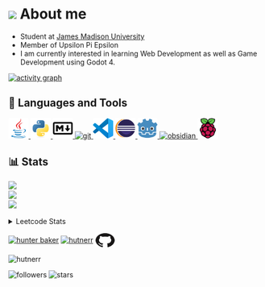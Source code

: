 <h1><img src="https://emojis.slackmojis.com/emojis/images/1531849430/4246/blob-sunglasses.gif?1531849430" width="30"/> About me</h1>

- Student at [James Madison University](https://www.jmu.edu/index.shtml)
- Member of Upsilon Pi Epsilon
- I am currently interested in learning Web Development as well as Game Development using Godot 4. 

<!-- <a href="LINK" target="_blank" rel="noreferrer"> <img src="IMAGELINK" alt="NAME" width="40" height="40"/> </a>  -->

[![activity graph](https://github-readme-activity-graph.vercel.app/graph?username=hutnerr&theme=github-dark-dimmed&custom_title=hutnerr%20Activity%20Graph&hide_border=true)](https://github.com/ashutosh00710/github-readme-activity-graph)

## 🧰 Languages and Tools
<!-- Languages -->
<p align="left"> 
  <a href="https://www.java.com" target="_blank" rel="noreferrer"> <img src="https://raw.githubusercontent.com/devicons/devicon/master/icons/java/java-original.svg" alt="java" width="40" height="40"/> </a> 
  <a href="https://www.python.org" target="_blank" rel="noreferrer"> <img src="https://raw.githubusercontent.com/devicons/devicon/master/icons/python/python-original.svg" alt="python" width="40" height="40"/> </a> 
  <a href="https://www.markdownguide.org/" target="_blank" rel="noreferrer"> <img src="https://github.com/devicons/devicon/blob/master/icons/markdown/markdown-original.svg" alt="markdown" width="40" height="40"/> </a> 
<!-- Major Dev Tools -->
  <a href="https://git-scm.com/" target="_blank" rel="noreferrer"> <img src="https://www.vectorlogo.zone/logos/git-scm/git-scm-icon.svg" alt="git" width="40" height="40"/> </a> 
<!-- IDEs -->
  <a href="https://code.visualstudio.com/" target="_blank" rel="noreferrer"> <img src="https://github.com/devicons/devicon/blob/master/icons/vscode/vscode-original.svg" alt="vscode" width="40" height="40"/> </a>
  <a href="https://www.eclipse.org/" target="_blank" rel="noreferrer"> <img src="https://github.com/devicons/devicon/blob/master/icons/eclipse/eclipse-original.svg" alt="eclipse" width="40" height="40"/> </a>
<!-- Other -->
  <a href="https://godotengine.org/" target="_blank" rel="noreferrer"> <img src="https://raw.githubusercontent.com/devicons/devicon/6910f0503efdd315c8f9b858234310c06e04d9c0/icons/godot/godot-original.svg" alt="godot" width="40" height="40"/> </a> 
  <a href="https://obsidian.md/" target="_blank" rel="noreferrer"> <img src="https://forum.obsidian.md/uploads/default/original/3X/a/9/a9a34885821fff8941270ccd6e2ca923c83801b2.png" alt="obsidian" width="40" height="40"/> </a> 
  <a href="https://www.raspberrypi.com/" target="_blank" rel="noreferrer"> <img src="https://github.com/devicons/devicon/blob/master/icons/raspberrypi/raspberrypi-original.svg" alt="raspberrypi" width="40" height="40"/> </a> 
</p>

## 📊 Stats 

![](https://github-readme-stats.vercel.app/api?username=hutnerr&theme=ayu-mirage&hide_border=false&include_all_commits=true&count_private=true)<br/>
![](https://github-readme-streak-stats.herokuapp.com/?user=hutnerr&theme=ayu-mirage&hide_border=false)<br/>
![](https://github-readme-stats.vercel.app/api/top-langs/?username=hutnerr&theme=ayu-mirage&hide_border=false&include_all_commits=true&count_private=true&layout=compact)

<!-- ![](https://leetcode-stats-six.vercel.app/api?username=hutnerr&theme=dark) -->

<details>
  <summary> Leetcode Stats </summary>
  <img align="left" alt="hutnerr's Leetcode Stats" src="https://leetcode-stats-six.vercel.app/api?username=hutnerr&theme=dark" />
</details>

<!-- ![](https://github-readme-stats.vercel.app/api/pin/?username=hutnerr&repo=pylmpis&theme=dark) -->

<p align="left">
  <a href="https://www.linkedin.com/in/hunter-b-baker/" target="blank"><img align="center" src="https://raw.githubusercontent.com/rahuldkjain/github-profile-readme-generator/master/src/images/icons/Social/linked-in-alt.svg" alt="hunter baker" height="30" width="40" /></a>
  <a href="https://www.leetcode.com/hutnerr" target="blank"><img align="center" src="https://raw.githubusercontent.com/rahuldkjain/github-profile-readme-generator/master/src/images/icons/Social/leet-code.svg" alt="hutnerr" height="30" width="40" /></a>
  <a href="https://www.leetcode.com/hutnerr" target="blank"><img align="center" src="https://github.com/devicons/devicon/blob/master/icons/github/github-original.svg" alt="hutnerr" height="30" width="40" /></a>
</p>

<p align="left"> <img src="https://komarev.com/ghpvc/?username=hutnerr&label=Profile%20views&color=0e75b6&style=flat" alt="hutnerr" /> </p>
<img alt="followers" src="https://img.shields.io/github/followers/hutnerr?label=Followers&style=social">
<img src="https://img.shields.io/github/stars/hutnerr?label=Stars" alt="stars">
